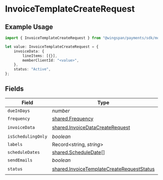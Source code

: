 # InvoiceTemplateCreateRequest

## Example Usage

```typescript
import { InvoiceTemplateCreateRequest } from "@wingspan/payments/sdk/models/shared";

let value: InvoiceTemplateCreateRequest = {
    invoiceData: {
        lineItems: [{}],
        memberClientId: "<value>",
    },
    status: "Active",
};
```

## Fields

| Field                                                                                                         | Type                                                                                                          | Required                                                                                                      | Description                                                                                                   |
| ------------------------------------------------------------------------------------------------------------- | ------------------------------------------------------------------------------------------------------------- | ------------------------------------------------------------------------------------------------------------- | ------------------------------------------------------------------------------------------------------------- |
| `dueInDays`                                                                                                   | *number*                                                                                                      | :heavy_minus_sign:                                                                                            | N/A                                                                                                           |
| `frequency`                                                                                                   | [shared.Frequency](../../../sdk/models/shared/frequency.md)                                                   | :heavy_minus_sign:                                                                                            | N/A                                                                                                           |
| `invoiceData`                                                                                                 | [shared.InvoiceDataCreateRequest](../../../sdk/models/shared/invoicedatacreaterequest.md)                     | :heavy_check_mark:                                                                                            | N/A                                                                                                           |
| `isSchedulingOnly`                                                                                            | *boolean*                                                                                                     | :heavy_minus_sign:                                                                                            | N/A                                                                                                           |
| `labels`                                                                                                      | Record<string, *string*>                                                                                      | :heavy_minus_sign:                                                                                            | N/A                                                                                                           |
| `scheduleDates`                                                                                               | [shared.ScheduleDate](../../../sdk/models/shared/scheduledate.md)[]                                           | :heavy_minus_sign:                                                                                            | N/A                                                                                                           |
| `sendEmails`                                                                                                  | *boolean*                                                                                                     | :heavy_minus_sign:                                                                                            | N/A                                                                                                           |
| `status`                                                                                                      | [shared.InvoiceTemplateCreateRequestStatus](../../../sdk/models/shared/invoicetemplatecreaterequeststatus.md) | :heavy_check_mark:                                                                                            | N/A                                                                                                           |